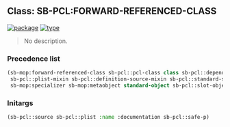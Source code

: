 ## Class: SB-PCL:FORWARD-REFERENCED-CLASS
[![package](https://img.shields.io/badge/Package-SB--PCL-5f9ea0.svg?style=social&colorA=999999)](../) [![type](https://img.shields.io/badge/Type-Class-5f9ea0.svg?style=social&colorA=999999)](../#class) 

> No description.

### Precedence list
```cl
(sb-mop:forward-referenced-class sb-pcl::pcl-class class sb-pcl::dependent-update-mixin
 sb-pcl::plist-mixin sb-pcl::definition-source-mixin sb-pcl::standard-specializer
 sb-mop:specializer sb-mop:metaobject standard-object sb-pcl::slot-object t)
```
### Initargs
```cl
(sb-pcl::source sb-pcl::plist :name :documentation sb-pcl::safe-p)
```
